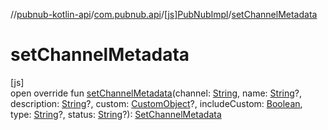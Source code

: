 //[pubnub-kotlin-api](../../../index.md)/[com.pubnub.api](../index.md)/[[js]PubNubImpl](index.md)/[setChannelMetadata](set-channel-metadata.md)

# setChannelMetadata

[js]\
open override fun [setChannelMetadata](set-channel-metadata.md)(channel: [String](https://kotlinlang.org/api/latest/jvm/stdlib/kotlin/-string/index.html), name: [String](https://kotlinlang.org/api/latest/jvm/stdlib/kotlin/-string/index.html)?, description: [String](https://kotlinlang.org/api/latest/jvm/stdlib/kotlin/-string/index.html)?, custom: [CustomObject](../../com.pubnub.kmp/-custom-object/index.md)?, includeCustom: [Boolean](https://kotlinlang.org/api/latest/jvm/stdlib/kotlin/-boolean/index.html), type: [String](https://kotlinlang.org/api/latest/jvm/stdlib/kotlin/-string/index.html)?, status: [String](https://kotlinlang.org/api/latest/jvm/stdlib/kotlin/-string/index.html)?): [SetChannelMetadata](../../com.pubnub.api.endpoints.objects.channel/-set-channel-metadata/index.md)
